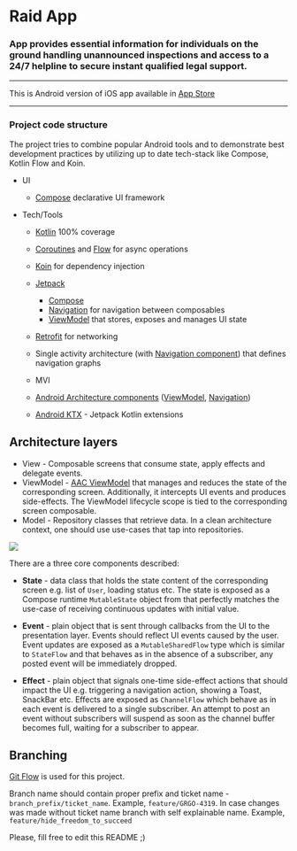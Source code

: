 # Raid App

### App provides essential information for individuals on the ground handling unannounced inspections and access to a 24/7 helpline to secure instant qualified legal support.

***

This is Android version of iOS app available in [App Store](https://apps.apple.com/ua/app/dentons-dawn-raids/id1524265416)

***

### Project code structure

The project tries to combine popular Android tools and to demonstrate best development practices by utilizing up to date tech-stack like Compose, Kotlin Flow and Koin.

* UI
  * [Compose](https://developer.android.com/jetpack/compose) declarative UI framework

* Tech/Tools
  * [Kotlin](https://kotlinlang.org/) 100% coverage
  * [Coroutines](https://kotlinlang.org/docs/reference/coroutines-overview.html) and [Flow](https://developer.android.com/kotlin/flow) for async operations
  * [Koin](https://insert-koin.io/) for dependency injection
  * [Jetpack](https://developer.android.com/jetpack)
    * [Compose](https://developer.android.com/jetpack/compose)
    * [Navigation](https://developer.android.com/topic/libraries/architecture/navigation/) for navigation between composables
    * [ViewModel](https://developer.android.com/topic/libraries/architecture/viewmodel) that stores, exposes and manages UI state
  * [Retrofit](https://square.github.io/retrofit/) for networking

  * Single activity architecture (with [Navigation component](https://developer.android.com/guide/navigation/navigation-getting-started)) that defines navigation graphs
  * MVI
  * [Android Architecture components](https://developer.android.com/topic/libraries/architecture) ([ViewModel](https://developer.android.com/topic/libraries/architecture/viewmodel), [Navigation](https://developer.android.com/jetpack/androidx/releases/navigation))
  * [Android KTX](https://developer.android.com/kotlin/ktx) - Jetpack Kotlin extensions

## Architecture layers

* View - Composable screens that consume state, apply effects and delegate events.
* ViewModel - [AAC ViewModel](https://developer.android.com/topic/libraries/architecture/viewmodel) that manages and reduces the state of the corresponding screen. Additionally, it intercepts UI events and produces side-effects. The ViewModel lifecycle scope is tied to the corresponding screen composable.
* Model - Repository classes that retrieve data. In a clean architecture context, one should use use-cases that tap into repositories.

![](https://i.imgur.com/UXwFbmv.png)

There are a three core components described:
* **State** - data class that holds the state content of the corresponding screen e.g. list of `User`, loading status etc. The state is exposed as a Compose runtime `MutableState` object from that perfectly matches the use-case of receiving continuous updates with initial value.

* **Event** - plain object that is sent through callbacks from the UI to the presentation layer. Events should reflect UI events caused by the user. Event updates are exposed as a `MutableSharedFlow` type which is similar to `StateFlow` and that behaves as in the absence of a subscriber, any posted event will be immediately dropped.

* **Effect** - plain object that signals one-time side-effect actions that should impact the UI e.g. triggering a navigation action, showing a Toast, SnackBar etc. Effects are exposed as `ChannelFlow` which behave as in each event is delivered to a single subscriber. An attempt to post an event without subscribers will suspend as soon as the channel buffer becomes full, waiting for a subscriber to appear.


## Branching

[Git Flow](https://www.atlassian.com/git/tutorials/comparing-workflows/gitflow-workflow)
is used for this project.

Branch name should contain proper prefix and ticket name - ```branch_prefix/ticket_name```. Example, ```feature/GRGO-4319```.
In case changes was made without ticket name branch with self explainable name. Example, ```feature/hide_freedom_to_succeed```


Please, fill free to edit this README ;)





